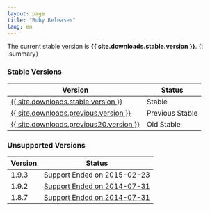 ```yaml
---
layout: page
title: "Ruby Releases"
lang: en
---
```


The current stable version is **{{ site.downloads.stable.version }}**.
{: .summary}

### Stable Versions

| Version | Status |
| --- | --- |
| [{{ site.downloads.stable.version }}][downloads] | Stable |
| [{{ site.downloads.previous.version }}][downloads] | Previous Stable |
| [{{ site.downloads.previous20.version }}][downloads] | Old Stable |

### Unsupported Versions
| Version | Status |
| --- | --- |
| 1.9.3 | Support Ended on 2015-02-23 |
| 1.9.2 | [Support Ended on 2014-07-31][187-192-eol] |
| 1.8.7 | [Support Ended on 2014-07-31][187-192-eol] |

[downloads]: /en/downloads/
[187-192-eol]: /en/news/2014/07/01/eol-for-1-8-7-and-1-9-2/
